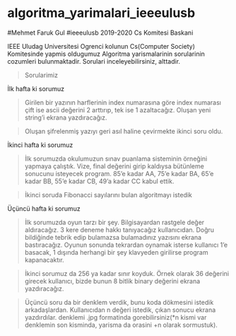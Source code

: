 # algoritma_yarimalari_ieeeulusb
#Mehmet Faruk Gul
#ieeeulusb 2019-2020 Cs Komitesi Baskani

IEEE Uludag Universitesi Ogrenci kolunun Cs(Computer Society) Komitesinde yapmis oldugumuz Algoritma yarismalarinin sorularinin cozumleri bulunmaktadir. Sorulari inceleyebilirsiniz, alttadir.

>Sorularimiz

İlk hafta ki sorumuz
>Girilen bir yazının harflerinin index numarasına göre index numarası çift ise ascii değerini 2 arttırıp, tek ise 1 azaltacağız. Oluşan yeni string’i ekrana yazdıracağız.

>Oluşan şifrelenmiş yazıyı geri asıl haline çevirmekte ikinci soru oldu.

İkinci hafta ki sorumuz
>İlk sorumuzda okulumuzun sınav puanlama sisteminin örneğini yapmaya çalıştık. Vize, final değerini girip kaldıysa bütünleme sonucunu isteyecek program. 85’e kadar AA, 75’e kadar BA, 65’e kadar BB, 55’e kadar CB, 49’a kadar CC kabul ettik.

>İkinci soruda Fibonacci sayılarını bulan algoritmayı istedik

Üçüncü hafta ki sorumuz
>İlk sorumuzda oyun tarzı bir şey. Bilgisayardan rastgele değer aldıracağız. 3 kere deneme hakkı tanıyacağız kullanıcıdan. Doğru bildiğinde tebrik edip bulamazsa bulamadınız yazısını ekrana bastıracağız. Oyunun sonunda tekrardan oynamak isterse kullanıcı 1’e basacak, 1 dışında herhangi bir şey klavyeden girilirse program kapanacaktır.

>İkinci sorumuz da 256 ya kadar sınır koyduk. Örnek olarak 36 değerini girecek kullanıcı, bizde bunun 8 bitlik binary değerini ekrana yazdıracağız.

>Üçüncü soru da bir denklem verdik, bunu koda dökmesini istedik arkadaşlardan. Kullanıcıdan n değeri istedik, çıkan sonucu ekrana yazdırdılar. denklemi .jpg formatinda gorebilirsiniz(*n kismi var denklemin son kisminda, yarisma da orasini +n olarak sormustuk).
